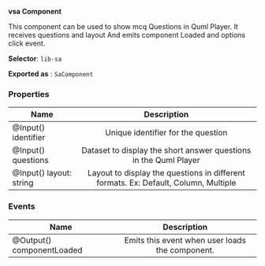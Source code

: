 **vsa Component**

This component can be used to show mcq Questions in Quml Player. It receives questions and layout 
And emits component Loaded and options click event.

  

**Selector**: `lib-sa`

  

  

**Exported as** : `SaComponent`

  

  

### Properties

  
| Name     |  Description  |
|----------|:-------------:|
| @Input() identifier |  Unique identifier for the question |
| @Input() questions | Dataset to display the short answer questions in the Quml Player|    |
| @Input() layout: string | Layout to display the questions in different formats. Ex: Default, Column, Multiple|


  

### Events

| Name     |  Description  |
|----------|:-------------:|
| @Output() componentLoaded | Emits this event when user loads the component.|